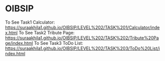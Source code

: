 # OIBSIP
To See Task1 Calculator:
https://suraakhila1.github.io/OIBSIP/LEVEL%202/TASK%201/Calculator/index.html
To See Task2 Tribute Page:
https://suraakhila1.github.io/OIBSIP/LEVEL%202/TASK%202/Tribute%20Page/index.html
To See Task3 ToDo List:
https://suraakhila1.github.io/OIBSIP/LEVEL%202/TASK%203/ToDo%20List/index.html
